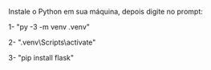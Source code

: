 Instale o Python em sua máquina, depois digite no prompt: 

1- "py -3 -m venv .venv"

2- ".venv\Scripts\activate"

3- "pip install flask"
